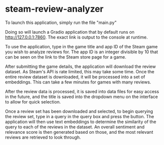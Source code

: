 # steam-review-analyzer

To launch this application, simply run the file "main.py"

Doing so will launch a Gradio application that by default runs on http://127.0.0.1:7860.
The exact link is output to the console at runtime.


To use the application, type in the game title and app ID of the Steam game you wish to analyze reviews for. The app ID
is an integer divisible by 10 that can be seen on the link to the Steam store page for a game.

After submitting the game details, the application will download the review dataset. As Steam's API is rate limited, 
this may take some time. Once the entire review dataset is downloaded, it will be processed into a set of embeddings.
This can take a few minutes for games with many reviews.

After the review data is processed, it is saved into data files for easy access in the future, and the title is saved
into the dropdown menu on the interface to allow for quick selection.

Once a review set has been downloaded and selected, to begin querying the review set, type in a query in the query box
and press the button. The application will then use text embeddings to determine the similarity of the query to each of
the reviews in the dataset. An overall sentiment and relevance score is then generated based on those, and the most 
relevant reviews are retrieved to look through.
